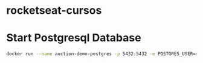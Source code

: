 # rocketseat-cursos

# Start Postgresql Database
```sh
docker run --name auction-demo-postgres -p 5432:5432 -e POSTGRES_USER=maidensix -e POSTGRES_PASSWORD=M41d3nsix00 -e POSTGRES_DB=auction_demo postgres
```